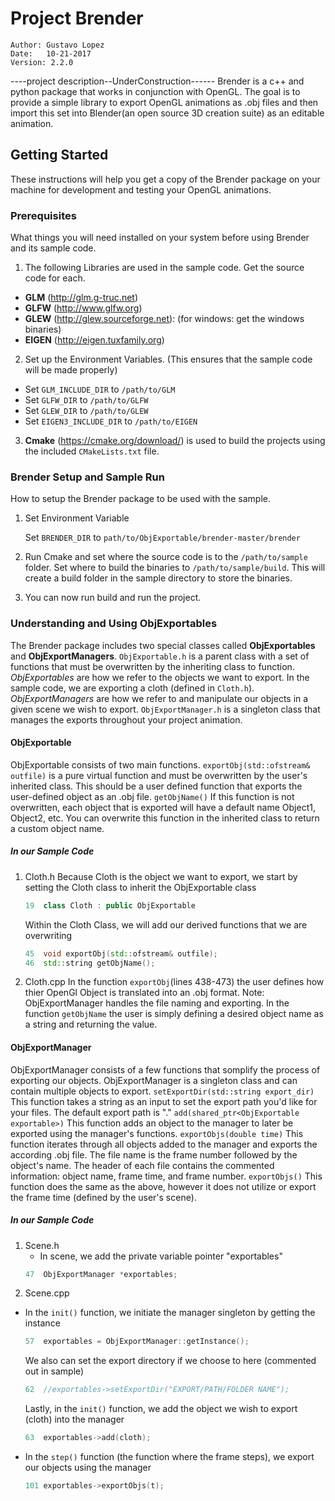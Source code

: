 # Project Brender
```
Author: Gustavo Lopez 
Date:	10-21-2017
Version: 2.2.0
```
----project description--UnderConstruction------
Brender is a c++ and python package that works in conjunction with OpenGL. The goal is to provide a simple library to export OpenGL animations as .obj files and then import this set into Blender(an open source 3D creation suite) as an editable animation.

## Getting Started

These instructions will help you get a copy of the Brender package on your machine for development and testing your OpenGL animations.

### Prerequisites

What things you will need installed on your system before using Brender and its sample code.

1. The following Libraries are used in the sample code. Get the source code for each.

  * **GLM** (http://glm.g-truc.net)
  * **GLFW** (http://www.glfw.org)
  * **GLEW** (http://glew.sourceforge.net): (for windows: get the windows binaries)
  * **EIGEN** (http://eigen.tuxfamily.org)

2. Set up the Environment Variables. (This ensures that the sample code will be made properly)

  * Set `GLM_INCLUDE_DIR` to `/path/to/GLM`
  * Set `GLFW_DIR` to `/path/to/GLFW`
  * Set `GLEW_DIR` to `/path/to/GLEW`
  * Set `EIGEN3_INCLUDE_DIR` to `/path/to/EIGEN`

3. **Cmake** (https://cmake.org/download/) is used to build the projects using the included `CMakeLists.txt` file.

### Brender Setup and Sample Run

How to setup the Brender package to be used with the sample.

1. Set Environment Variable

   Set `BRENDER_DIR` to `path/to/ObjExportable/brender-master/brender`

2. Run Cmake and set where the source code is to the `/path/to/sample` folder. Set where to build the binaries to `/path/to/sample/build`. This will create a build folder in the sample directory to store the binaries.

3. You can now run build and run the project.

### Understanding and Using ObjExportables

The Brender package includes two special classes called **ObjExportables** and **ObjExportManagers**. `ObjExportable.h` is a parent class with a set of functions that must be overwritten by the inheriting class to function. *ObjExportables* are how we refer to the objects we want to export. In the sample code, we are exporting a cloth (defined in `Cloth.h`). *ObjExportManagers* are how we refer to and manipulate our objects in a given scene we wish to export. `ObjExportManager.h` is a singleton class that manages the exports throughout your project animation.

#### ObjExportable 

ObjExportable consists of two main functions.
   `exportObj(std::ofstream& outfile)` is a pure virtual function and must be overwritten by the user's inherited class. This should be a user defined function that exports the user-defined object as an .obj file.
   `getObjName()` If this function is not overwritten, each object that is exported will have a default name Object1, Object2, etc. You can overwrite this function in the inherited class to return a custom object name.

##### In our Sample Code

1. Cloth.h
	Because Cloth is the object we want to export, we start by setting the Cloth class to inherit the ObjExportable class
	```cpp
	19	class Cloth : public ObjExportable
	```
	Within the Cloth Class, we will add our derived functions that we are overwriting
	```cpp
	45	void exportObj(std::ofstream& outfile);
	46	std::string getObjName();
	```
2. Cloth.cpp
	In the function `exportObj`(lines 438-473) the user defines how thier OpenGl Object is translated into an .obj format. Note: ObjExportManager handles the file naming and exporting.
	In the function `getObjName` the user is simply defining a desired object name as a string and returning the value.

#### ObjExportManager

ObjExportManager consists of a few functions that somplify the process of exporting our objects. ObjExportManager is a singleton class and can contain multiple objects to export.
	`setExportDir(std::string export_dir)` This function takes a string as an input to set the export path you'd like for your files. The default export path is "."
	`add(shared_ptr<ObjExportable exportable>)` This function adds an object to the manager to later be exported using the manager's functions.
	`exportObjs(double time)` This function iterates through all objects added to the manager and exports the according .obj file. The file name is the frame number followed by the object's name. The header of each file contains the commented information: object name, frame time, and frame number.
	`exportObjs()` This function does the same as the above, however it does not utilize or export the frame time (defined by the user's scene).

##### In our Sample Code

1. Scene.h
	* In scene, we add the private variable pointer "exportables"
	```cpp
	47	ObjExportManager *exportables;
	```
2. Scene.cpp
  * In the `init()` function, we initiate the manager singleton by getting the instance
	```cpp
	57	exportables = ObjExportManager::getInstance();
	```
	We also can set the export directory if we choose to here (commented out in sample)
	```cpp
	62	//exportables->setExportDir("EXPORT/PATH/FOLDER NAME");
	```
	Lastly, in the `init()` function, we add the object we wish to export (cloth) into the manager
	```cpp
	63	exportables->add(cloth);
	```
  * In the `step()` function (the function where the frame steps), we export our objects using the manager
	```cpp
	101	exportables->exportObjs(t);
	```